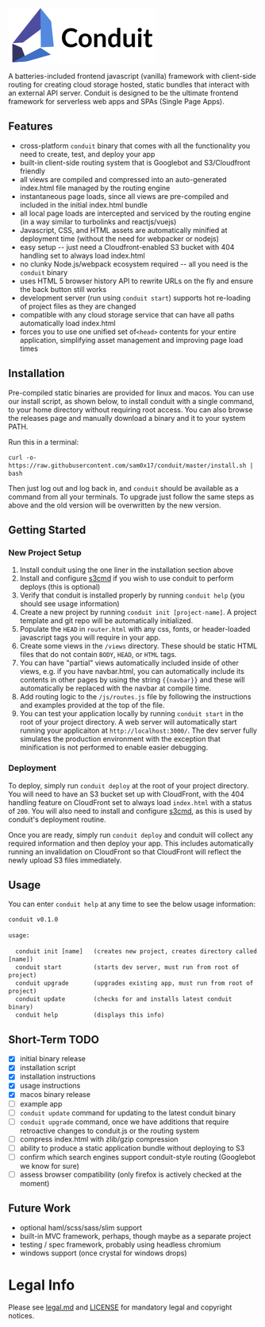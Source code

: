 ![conduit](https://raw.githubusercontent.com/sam0x17/conduit/master/logo-300.png)

A batteries-included frontend javascript (vanilla) framework with client-side routing for
creating cloud storage hosted, static bundles that interact with an external API server.
Conduit is designed to be the ultimate frontend framework for serverless web apps and SPAs
(Single Page Apps).

## Features

* cross-platform `conduit` binary that comes with all the functionality you need to create, test, and deploy your app
* built-in client-side routing system that is Googlebot and S3/Cloudfront friendly
* all views are compiled and compressed into an auto-generated index.html file managed by the routing engine
* instantaneous page loads, since all views are pre-compiled and included in the initial index.html bundle
* all local page loads are intercepted and serviced by the routing engine (in a way similar to turbolinks and reactjs/vuejs)
* Javascript, CSS, and HTML assets are automatically minified at deployment time (without the need for webpacker or nodejs)
* easy setup -- just need a Cloudfront-enabled S3 bucket with 404 handling set to always load index.html
* no clunky Node.js/webpack ecosystem required -- all you need is the `conduit` binary
* uses HTML 5 browser history API to rewrite URLs on the fly and ensure the back button still works
* development server (run using `conduit start`) supports hot re-loading of project files as they are changed
* compatible with any cloud storage service that can have all paths automatically load index.html
* forces you to use one unified set of`<head>` contents for your entire application, simplifying asset management and improving page load times

## Installation

Pre-compiled static binaries are provided for linux and macos. You can use our install script, as shown below,
to install conduit with a single command, to your home directory without requiring root access. You can also
browse the releases page and manually download a binary and it to your system PATH.

Run this in a terminal:
```
curl -o- https://raw.githubusercontent.com/sam0x17/conduit/master/install.sh | bash
```
Then just log out and log back in, and `conduit` should be available as a command from all your terminals.
To upgrade just follow the same steps as above and the old version will be overwritten by the new version.

## Getting Started

### New Project Setup
1. Install conduit using the one liner in the installation section above
2. Install and configure [s3cmd](https://github.com/s3tools/s3cmd) if you wish to use conduit to perform deploys (this is optional)
3. Verify that conduit is installed properly by running `conduit help` (you should see usage information)
4. Create a new project by running `conduit init [project-name]`. A project template and git repo will be automatically initialized.
5. Populate the `HEAD` in `router.html` with any css, fonts, or header-loaded javascript tags you will require in your app.
6. Create some views in the `/views` directory. These should be static HTML files that do not contain `BODY`, `HEAD`, or `HTML` tags.
7. You can have "partial" views automatically included inside of other views, e.g. if you have navbar.html, you can automatically include
   its contents in other pages by using the string `{{navbar}}` and these will automatically be replaced with the navbar at compile time.
8. Add routing logic to the `/js/routes.js` file by following the instructions and examples provided at the top of the file.
9. You can test your application locally by running `conduit start` in the root of your project directory. A web server will
   automatically start running your applicaiton at `http://localhost:3000/`. The dev server fully
   simulates the production environment with the exception that minification is not performed to enable easier debugging.

### Deployment
To deploy, simply run `conduit deploy` at the root of your project directory. You will need to have an S3 bucket set up with CloudFront,
with the 404 handling feature on CloudFront set to always load `index.html` with a status of `200`. You will also need to install and
configure [s3cmd](https://github.com/s3tools/s3cmd), as this is used by conduit's deployment routine.

Once you are ready, simply run `conduit deploy` and conduit will collect any required information and then deploy your app. This includes
automatically running an invalidation on CloudFront so that CloudFront will reflect the newly upload S3 files immediately.

## Usage

You can enter `conduit help` at any time to see the below usage information:
```
conduit v0.1.0

usage:

  conduit init [name]   (creates new project, creates directory called [name])
  conduit start         (starts dev server, must run from root of project)
  conduit upgrade       (upgrades existing app, must run from root of project)
  conduit update        (checks for and installs latest conduit binary)
  conduit help          (displays this info)
```

## Short-Term TODO

- [x] initial binary release
- [x] installation script
- [x] installation instructions
- [x] usage instructions
- [x] macos binary release
- [ ] example app
- [ ] `conduit update` command for updating to the latest conduit binary
- [ ] `conduit upgrade` command, once we have additions that require retroactive changes to conduit.js or the routing system
- [ ] compress index.html with zlib/gzip compression
- [ ] ability to produce a static application bundle without deploying to S3
- [ ] confirm which search engines support conduit-style routing (Googlebot we know for sure)
- [ ] assess browser compatibility (only firefox is actively checked at the moment)

## Future Work

* optional haml/scss/sass/slim support
* built-in MVC framework, perhaps, though maybe as a separate project
* testing / spec framework, probably using headless chromium
* windows support (once crystal for windows drops)

# Legal Info

Please see [legal.md](legal.md) and [LICENSE](LICENSE) for mandatory legal and copyright notices.
